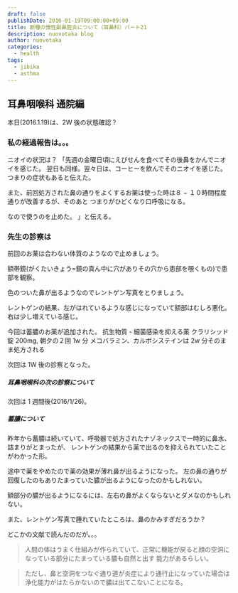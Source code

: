 ```yaml
---
draft: false
publishDate: 2016-01-19T09:00:00+09:00
title: 新種の慢性副鼻腔炎について（耳鼻科）パート21
description: nuovotaka blog
author: nuovotaka
categories:
  - health
tags:
  - jibika
  - asthma
---
```


## 耳鼻咽喉科 通院編

本日(2016.1.19)は、2W 後の状態確認？

### 私の経過報告は。。。

ニオイの状況は？
「先週の金曜日頃にえびせんを食べてその後鼻をかんでニオイを感じた。
翌日も同様。翌々日は、コーヒーを飲んでそのニオイを感じた。
つまりの症状もあると伝えた。

また、前回処方された鼻の通りをよくするお薬は使った時は８ − １０時間程度通りが改善するが、そのあと
つまりがひどくなり口呼吸になる。

なので使うのを止めた。
」と伝える。

### 先生の診察は

前回のお薬は合わない体質のようなので止めましょう。

額帯鏡(がくたいきょう=鏡の真ん中に穴がありその穴から患部を覗くもの)で患部を観察。

色のついた鼻が出るようなのでレントゲン写真をとりましょう。

レントゲンの結果、左がはれているような感じになっていて額部はむしろ悪化。
右は少し増えている感じ。

今回は蓄膿のお薬が追加された。
抗生物質 - 細菌感染を抑える薬 クラリシッド錠 200mg, 朝夕の２回 1w 分
メコバラミン、カルボシステインは 2w 分そのまま処方される

次回は 1W 後の診察となった。

##### 耳鼻咽喉科の次の診察について

次回は 1 週間後(2016/1/26)。

##### 蓄膿について

昨年から蓄膿は続いていて、呼吸器で処方されたナゾネックスで一時的に鼻水、詰まりがとまったが、
レントゲンの結果から薬で出るのを抑えられていたことがわかった形。

途中で薬をやめたので薬の効果が薄れ鼻が出るようになった。
左の鼻の通りが回復したのもありたまっていた膿が出るようになったのかもしれない。

額部分の膿が出るようになるには、左右の鼻がよくならないとダメなのかもしれない。

また、レントゲン写真で腫れていたところは、鼻のかみすぎだろうか？

どこかの文献で読んだのだが。。。

> 人間の体はうまく仕組みが作られていて、正常に機能が戻ると顔の空洞になっている部分にたまっている膿も自然と出す
> 能力があるらしい。

> ただし、鼻と空洞をつなぐ通り道が炎症により通行止になっていた場合は浄化能力がはたらかないので膿は出てこないことになる。

